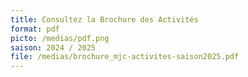 ```yaml
---
title: Consultez la Brochure des Activités
format: pdf
picto: /medias/pdf.png
saison: 2024 / 2025
file: /medias/brochure_mjc-activites-saison2025.pdf
---
```

